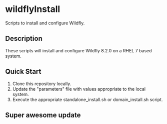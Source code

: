 # wildflyInstall
Scripts to install and configure Wildfly.

## Description
These scripts will install and configure Wildfly 8.2.0 on a RHEL 7 based system.

## Quick Start

1. Clone this repository locally.
2. Update the "parameters" file with values appropriate to the local system.
3. Execute the appropriate standalone_install.sh or domain_install.sh script.

## Super awesome update
